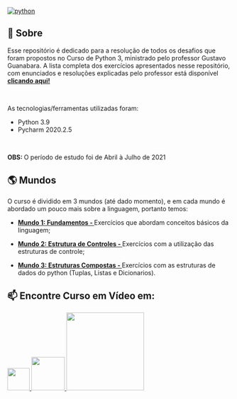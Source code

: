 <a href="https://www.python.org/">  ![python](https://user-images.githubusercontent.com/70289115/124835204-54a23f00-df57-11eb-9c5e-97710dd11784.jpg) </a>

## 📖 Sobre

Esse repositório é dedicado para a resolução de todos os desafios que foram propostos no Curso de Python 3, ministrado pelo professor Gustavo Guanabara.
A lista completa dos exercícios apresentados nesse repositório, com enunciados e resoluções explicadas pelo professor está disponível<b><a href="https://www.youtube.com/playlist?list=PLHz_AreHm4dm6wYOIW20Nyg12TAjmMGT-" target="_blank"> clicando aqui! </a> </b>

<br>

As tecnologias/ferramentas utilizadas foram:

- Python 3.9
- Pycharm 2020.2.5

<br>

<p> <b>OBS: </b>O período de estudo foi de Abril à Julho de 2021</p>


## 🌎 Mundos

O curso é dividido em 3 mundos (até dado momento), e em cada mundo é abordado um pouco mais sobre a linguagem, portanto temos:

- <b><a href ="https://github.com/Mich4el-Ross/Python3_Curso/tree/master/Mundo_1%20-%20Fundamentos"> Mundo 1: Fundamentos - </a> </b> Exercícios que abordam conceitos básicos da linguagem;

- <b><a href ="https://github.com/Mich4el-Ross/Python3_Curso/tree/master/Mundo_2%20-%20Estruturas_de_controle"> Mundo 2: Estrutura de Controles - </a> </b> Exercícios com a utilização das estruturas de controle;

- <b><a href ="https://github.com/Mich4el-Ross/Python3_Curso/tree/master/Mundo_3%20-%20Estrutras_Compostas"> Mundo 3: Estruturas Compostas - </a> </b>Exercícios com as estruturas de dados do python (Tuplas, Listas e Dicionarios).


## 📫 Encontre Curso em Vídeo em:

<a href="https://www.instagram.com/cursoemvideo/" target="_blank"> <img width="50" src="https://user-images.githubusercontent.com/70289115/124838146-a13c4900-df5c-11eb-8b0d-53fc2509b498.png">
<a href="https://www.youtube.com/user/cursosemvideo" target="_blank"> <img width="75" src="https://user-images.githubusercontent.com/70289115/124840133-ab604680-df60-11eb-8bbd-3595975bdf6c.png">
<a  href="https://www.cursoemvideo.com/" target="_blank"> <img width="175" src="https://user-images.githubusercontent.com/70289115/124838653-ac43a900-df5d-11eb-93a5-e8d0b85a9710.png">
